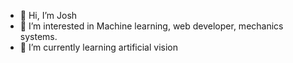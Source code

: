 - 👋 Hi, I’m Josh 
- 👀 I’m interested in Machine learning, web developer, mechanics systems.
- 🌱 I’m currently learning artificial vision

<!---
BJoshua1203/BJoshua1203 is a ✨ special ✨ repository because its `README.md` (this file) appears on your GitHub profile.
You can click the Preview link to take a look at your changes.
--->
